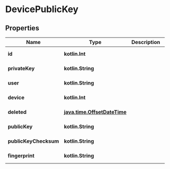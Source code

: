 
# DevicePublicKey

## Properties
Name | Type | Description | Notes
------------ | ------------- | ------------- | -------------
**id** | **kotlin.Int** |  |  [optional] [readonly]
**privateKey** | **kotlin.String** |  |  [optional] [readonly]
**user** | **kotlin.String** |  |  [optional] [readonly]
**device** | **kotlin.Int** |  |  [optional] [readonly]
**deleted** | [**java.time.OffsetDateTime**](java.time.OffsetDateTime.md) |  |  [optional] [readonly]
**publicKey** | **kotlin.String** |  |  [optional] [readonly]
**publicKeyChecksum** | **kotlin.String** |  |  [optional] [readonly]
**fingerprint** | **kotlin.String** |  |  [optional] [readonly]



